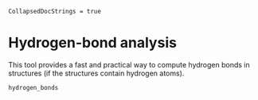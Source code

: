 ```@meta
CollapsedDocStrings = true
```

# Hydrogen-bond analysis

This tool provides a fast and practical way to compute hydrogen bonds in structures (if the structures contain hydrogen atoms).

```@docs
hydrogen_bonds  
```
